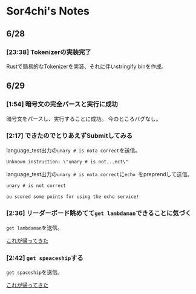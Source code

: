 # Sor4chi's Notes

## 6/28

### [23:38] Tokenizerの実装完了

Rustで簡易的なTokenizerを実装、それに伴いstringify binを作成。

## 6/29

### [1:54] 暗号文の完全パースと実行に成功

暗号文をパースし、実行することに成功。
今のところバグなし。

### [2:17] できたのでとりあえずSubmitしてみる

language_test出力の`unary # is nota correct`を送信。

```txt
Unknown instruction: \"unary # is not...ect\"
```

language_test出力の`unary # is nota correct`に`echo `をpreprendして送信。

```txt
unary # is not correct

ou scored some points for using the echo service!
```

### [2:36] リーダーボード眺めてて`get lambdaman`できることに気づく

`get lambdaman`を送信。

[これが帰ってきた](./lambdaman/intro.md)

### [2:42] `get speaceship`する

`get spaceship`を送信。

[これが帰ってきた](./spaceship/intro.md)
